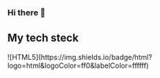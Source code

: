 ### Hi there 👋

<h2> My tech steck </h2>
![HTML5](https://img.shields.io/badge/html?logo=html&logoColor=ff0&labelColor=ffffff)

<!--
**Na-inhae/Na-inhae** is a ✨ _special_ ✨ repository because its `README.md` (this file) appears on your GitHub profile.

Here are some ideas to get you started:

- 🔭 I’m currently working on ...
- 🌱 I’m currently learning ...
- 👯 I’m looking to collaborate on ...
- 🤔 I’m looking for help with ...
- 💬 Ask me about ...
- 📫 How to reach me: ...
- 😄 Pronouns: ...
- ⚡ Fun fact: ...
-->
